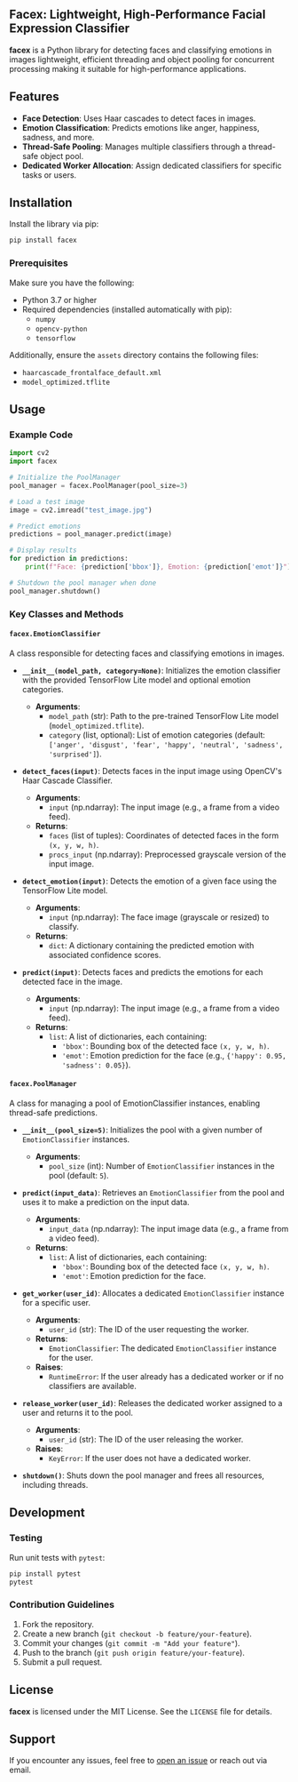 
## Facex: Lightweight, High-Performance Facial Expression Classifier

**facex** is a Python library for detecting faces and classifying emotions in images lightweight, efficient threading and object pooling for concurrent processing making it suitable for high-performance applications.

## Features
- **Face Detection**: Uses Haar cascades to detect faces in images.
- **Emotion Classification**: Predicts emotions like anger, happiness, sadness, and more.
- **Thread-Safe Pooling**: Manages multiple classifiers through a thread-safe object pool.
- **Dedicated Worker Allocation**: Assign dedicated classifiers for specific tasks or users.

## Installation

Install the library via pip:
```bash
pip install facex
```

### Prerequisites
Make sure you have the following:
- Python 3.7 or higher
- Required dependencies (installed automatically with pip):
  - `numpy`
  - `opencv-python`
  - `tensorflow`
  
Additionally, ensure the `assets` directory contains the following files:
- `haarcascade_frontalface_default.xml`
- `model_optimized.tflite`

## Usage

### Example Code
```python
import cv2
import facex

# Initialize the PoolManager
pool_manager = facex.PoolManager(pool_size=3)

# Load a test image
image = cv2.imread("test_image.jpg")

# Predict emotions
predictions = pool_manager.predict(image)

# Display results
for prediction in predictions:
    print(f"Face: {prediction['bbox']}, Emotion: {prediction['emot']}")

# Shutdown the pool manager when done
pool_manager.shutdown()
```

### Key Classes and Methods

#### `facex.EmotionClassifier`
A class responsible for detecting faces and classifying emotions in images.

- **`__init__(model_path, category=None)`**: 
  Initializes the emotion classifier with the provided TensorFlow Lite model and optional emotion categories.
  - **Arguments**:
    - `model_path` (str): Path to the pre-trained TensorFlow Lite model (`model_optimized.tflite`).
    - `category` (list, optional): List of emotion categories (default: `['anger', 'disgust', 'fear', 'happy', 'neutral', 'sadness', 'surprised']`).

- **`detect_faces(input)`**: 
  Detects faces in the input image using OpenCV's Haar Cascade Classifier.
  - **Arguments**:
    - `input` (np.ndarray): The input image (e.g., a frame from a video feed).
  - **Returns**:
    - `faces` (list of tuples): Coordinates of detected faces in the form `(x, y, w, h)`.
    - `procs_input` (np.ndarray): Preprocessed grayscale version of the input image.

- **`detect_emotion(input)`**: 
  Detects the emotion of a given face using the TensorFlow Lite model.
  - **Arguments**:
    - `input` (np.ndarray): The face image (grayscale or resized) to classify.
  - **Returns**:
    - `dict`: A dictionary containing the predicted emotion with associated confidence scores.

- **`predict(input)`**: 
  Detects faces and predicts the emotions for each detected face in the image.
  - **Arguments**:
    - `input` (np.ndarray): The input image (e.g., a frame from a video feed).
  - **Returns**:
    - `list`: A list of dictionaries, each containing:
      - `'bbox'`: Bounding box of the detected face `(x, y, w, h)`.
      - `'emot'`: Emotion prediction for the face (e.g., `{'happy': 0.95, 'sadness': 0.05}`).

#### `facex.PoolManager`
A class for managing a pool of EmotionClassifier instances, enabling thread-safe predictions.

- **`__init__(pool_size=5)`**: 
  Initializes the pool with a given number of `EmotionClassifier` instances.
  - **Arguments**:
    - `pool_size` (int): Number of `EmotionClassifier` instances in the pool (default: `5`).

- **`predict(input_data)`**: 
  Retrieves an `EmotionClassifier` from the pool and uses it to make a prediction on the input data.
  - **Arguments**:
    - `input_data` (np.ndarray): The input image data (e.g., a frame from a video feed).
  - **Returns**:
    - `list`: A list of dictionaries, each containing:
      - `'bbox'`: Bounding box of the detected face `(x, y, w, h)`.
      - `'emot'`: Emotion prediction for the face.

- **`get_worker(user_id)`**: 
  Allocates a dedicated `EmotionClassifier` instance for a specific user.
  - **Arguments**:
    - `user_id` (str): The ID of the user requesting the worker.
  - **Returns**:
    - `EmotionClassifier`: The dedicated `EmotionClassifier` instance for the user.
  - **Raises**:
    - `RuntimeError`: If the user already has a dedicated worker or if no classifiers are available.

- **`release_worker(user_id)`**: 
  Releases the dedicated worker assigned to a user and returns it to the pool.
  - **Arguments**:
    - `user_id` (str): The ID of the user releasing the worker.
  - **Raises**:
    - `KeyError`: If the user does not have a dedicated worker.

- **`shutdown()`**: 
  Shuts down the pool manager and frees all resources, including threads.



## Development

### Testing
Run unit tests with `pytest`:
```bash
pip install pytest
pytest
```

### Contribution Guidelines
1. Fork the repository.
2. Create a new branch (`git checkout -b feature/your-feature`).
3. Commit your changes (`git commit -m "Add your feature"`).
4. Push to the branch (`git push origin feature/your-feature`).
5. Submit a pull request.

## License
**facex** is licensed under the MIT License. See the `LICENSE` file for details.

## Support
If you encounter any issues, feel free to [open an issue](https://github.com/hfahrudin/facex/issues) or reach out via email.
